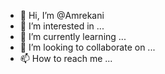 - 👋 Hi, I’m @Amrekani
- 👀 I’m interested in ...
- 🌱 I’m currently learning ...
- 💞️ I’m looking to collaborate on ...
- 📫 How to reach me ...

<!---
Amrekani/Amrekani is a ✨ special ✨ repository because its `README.md` (this file) appears on your GitHub profile.
You can click the Preview link to take a look at your changes.
--->

